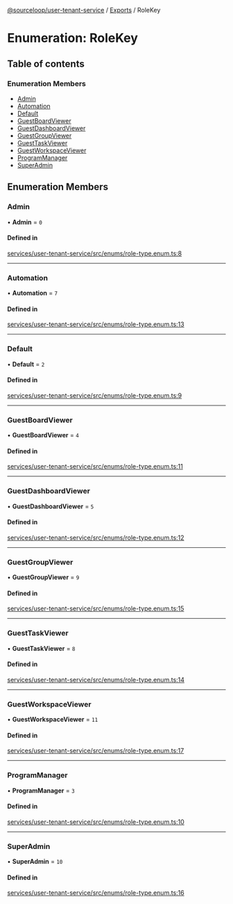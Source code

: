 [@sourceloop/user-tenant-service](../README.md) / [Exports](../modules.md) / RoleKey

# Enumeration: RoleKey

## Table of contents

### Enumeration Members

- [Admin](RoleKey.md#admin)
- [Automation](RoleKey.md#automation)
- [Default](RoleKey.md#default)
- [GuestBoardViewer](RoleKey.md#guestboardviewer)
- [GuestDashboardViewer](RoleKey.md#guestdashboardviewer)
- [GuestGroupViewer](RoleKey.md#guestgroupviewer)
- [GuestTaskViewer](RoleKey.md#guesttaskviewer)
- [GuestWorkspaceViewer](RoleKey.md#guestworkspaceviewer)
- [ProgramManager](RoleKey.md#programmanager)
- [SuperAdmin](RoleKey.md#superadmin)

## Enumeration Members

### Admin

• **Admin** = ``0``

#### Defined in

[services/user-tenant-service/src/enums/role-type.enum.ts:8](https://github.com/sourcefuse/loopback4-microservice-catalog/blob/00e854d46/services/user-tenant-service/src/enums/role-type.enum.ts#L8)

___

### Automation

• **Automation** = ``7``

#### Defined in

[services/user-tenant-service/src/enums/role-type.enum.ts:13](https://github.com/sourcefuse/loopback4-microservice-catalog/blob/00e854d46/services/user-tenant-service/src/enums/role-type.enum.ts#L13)

___

### Default

• **Default** = ``2``

#### Defined in

[services/user-tenant-service/src/enums/role-type.enum.ts:9](https://github.com/sourcefuse/loopback4-microservice-catalog/blob/00e854d46/services/user-tenant-service/src/enums/role-type.enum.ts#L9)

___

### GuestBoardViewer

• **GuestBoardViewer** = ``4``

#### Defined in

[services/user-tenant-service/src/enums/role-type.enum.ts:11](https://github.com/sourcefuse/loopback4-microservice-catalog/blob/00e854d46/services/user-tenant-service/src/enums/role-type.enum.ts#L11)

___

### GuestDashboardViewer

• **GuestDashboardViewer** = ``5``

#### Defined in

[services/user-tenant-service/src/enums/role-type.enum.ts:12](https://github.com/sourcefuse/loopback4-microservice-catalog/blob/00e854d46/services/user-tenant-service/src/enums/role-type.enum.ts#L12)

___

### GuestGroupViewer

• **GuestGroupViewer** = ``9``

#### Defined in

[services/user-tenant-service/src/enums/role-type.enum.ts:15](https://github.com/sourcefuse/loopback4-microservice-catalog/blob/00e854d46/services/user-tenant-service/src/enums/role-type.enum.ts#L15)

___

### GuestTaskViewer

• **GuestTaskViewer** = ``8``

#### Defined in

[services/user-tenant-service/src/enums/role-type.enum.ts:14](https://github.com/sourcefuse/loopback4-microservice-catalog/blob/00e854d46/services/user-tenant-service/src/enums/role-type.enum.ts#L14)

___

### GuestWorkspaceViewer

• **GuestWorkspaceViewer** = ``11``

#### Defined in

[services/user-tenant-service/src/enums/role-type.enum.ts:17](https://github.com/sourcefuse/loopback4-microservice-catalog/blob/00e854d46/services/user-tenant-service/src/enums/role-type.enum.ts#L17)

___

### ProgramManager

• **ProgramManager** = ``3``

#### Defined in

[services/user-tenant-service/src/enums/role-type.enum.ts:10](https://github.com/sourcefuse/loopback4-microservice-catalog/blob/00e854d46/services/user-tenant-service/src/enums/role-type.enum.ts#L10)

___

### SuperAdmin

• **SuperAdmin** = ``10``

#### Defined in

[services/user-tenant-service/src/enums/role-type.enum.ts:16](https://github.com/sourcefuse/loopback4-microservice-catalog/blob/00e854d46/services/user-tenant-service/src/enums/role-type.enum.ts#L16)
